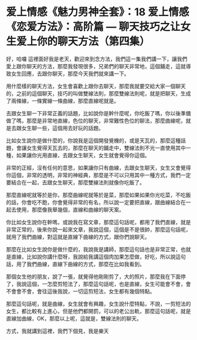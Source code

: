 # 爱上情感《魅力男神全套》：18 爱上情感《恋爱方法》：高阶篇 — 聊天技巧之让女生爱上你的聊天方法（第四集）

好，哈囉 這裡面好我是老天，歡迎來到念方法，我們這一集我們講一下，讓我們愛上跟你聊天的方法，那麼我發現很多，兄弟們的聊天非常地，這個鋪走，這就導致女生回應，去跟你聊天，那麼今天我們就來講一下。

用什麼樣的聊天方法，女生會喜歡上跟你去聊天，那麼我就要交給大家一個聊天的，之前的這個聊天，技巧的叫做雙線法則，那麼雙線法則呢，就是把聊天，生成了兩條線，一條實線一條曲線，那麼直線呢就是。

去跟女生聊一下非常正義的話題，比如說你是幹什麼呢，你吃飯了嗎，你以後準備做了嗎，那麼是非常地直線，色位的聊天，非常難性色位的聊法，那麼曲線呢，就是去跟女生聊一些，這個用去好玩的話題。

比如女生說你是做什麼的，你說我是這個開發覺機的，或是天瓦的，那麼這種話題，會讓女生覺得天瓦去的，那麼在聊天的鋪走中，雙線法則不光一直使用其中一種，如果讓你光用直線，去跟女生聊天，女生就會覺得你這個。

非常的正經，沒有任何的意思，如果讓你只有曲線，去跟女生聊天，女生又會覺得你這個，非常的透明，非常的神經典，那麼是不可以只用其中一種方式，我們一定要結合在一起，去跟女生聊天，那麼雙線法則就像你吃飯了。

那麼直線呢就等於是你，那麼曲線呢就等於是菜，那麼如果如果你光吃菜，不吃飯的話，你會吃不飽，你會覺得非常的有名，所以說一定要把直線，跟曲線結合在一起去使用，那麼像我舉幾個，直線和曲線的聊天案。

你比如女生說你在幹嗎，或說我在寫文章，那麼這句話呢，都用了我們直線，就是非常正常的，後來你說一起來文章，我說這個，這個是不是很帥，那麼這句話呢，就用了我們曲線，對這就是直線下曲線的方式，跟你們說聊天。

那麼在比如女生說你是做什麼的，我說我是講師，那麼這句話也是非常正常，也就是直線，比如說你講什麼呀，我說給我講這個肉加果怎麼做，好吃，所以說這句話，用了我們曲線，直線下曲線的方式，那麼在比如我看到。

那個女生他的朋友，說了一張，就覺得他剛剛剪了，大的照片，那麼我在下面停了，我說這個，一怎麼剪短法了，那麼這句話呢，也是直線，女生可能會不會，會不會會不會，會往這後我說，一切這剪短法，女生都有幾個特點。

那麼這句話呢，就是曲線，女生就會有興趣，女生說什麼特點，不說，一剪短法的女生，都比較有上進心，但是他們都開罰，可以的老公出軌，那麼這句話呢，就是直線加曲線，OK，那麼以上呢，這就是，雙線法則的聊天。

方式，我就講到這裡，我們下個見，我是樂天